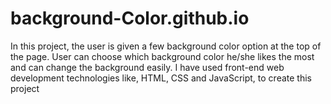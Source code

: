 # background-Color.github.io
In this project, the user is given a few background color option at the top of the page. User can choose which background color he/she likes the most and can change the background easily. I have used front-end web development technologies like, HTML, CSS and JavaScript, to create this project
